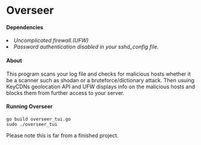 # Overseer
<h4>Dependencies</h4>
  <li><i>
  Uncomplicated firewall.(UFW)
   </li>
  <li>
  Password authentication disabled in your sshd_config file.
  </li></i>
  <h4>About</h4>
  <p>
  This program scans your log file and checks for malicious hosts whether it be a scanner such as shodan or a bruteforce/dictionary attack. Then usuing
  KeyCDNs geolocation API and UFW displays info on the malicious hosts and blocks them from further access to your server.
  </p>
  <h4>Running Overseer</h4>

  
  ```
  go build overseer_tui.go
  sudo ./overseer_tui
  ```

Please note this is far from a finished project.
